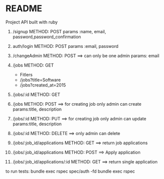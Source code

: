 # README

Project API built with ruby

1) /signup METHOD: POST
    params :name, email, password,password_confirmation

2) auth/login METHOD: POST
    params :email, password

3) /changeAdmin METHOD: POST ==> can only be one admin
    params: email

4) /jobs METHOD: GET
    * Fitlers
    * /jobs?title=Software
    * /jobs?created_at=2015

       
5)  /jobs/:id METHOD: GET


6)  /jobs METHOD: POST ==> for creating job only admin can create
    params:title, description

7)  /jobs/:id METHOD: PUT ==> for creating job only admin can update
    params:title, description

8)  /jobs/:id METHOD: DELETE ==> only admin can delete

9)  /jobs/:job_id/applications METHOD: GET ==> return job applications 

10)  /jobs/:job_id/applications METHOD: POST ==> Apply application


11)  /jobs/:job_id/applications/:id METHOD: GET ==> return single application

to run tests: bundle exec rspec spec/auth -fd bundle exec rspec    
